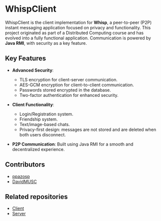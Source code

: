 # WhispClient

WhispClient is the client implementation for **Whisp**, a peer-to-peer (P2P) instant messaging application focused on privacy and functionality. 
This project originated as part of a Distributed Computing course and has evolved into a fully functional application. 
Communication is powered by **Java RMI**, with security as a key feature.


## Key Features

- **Advanced Security**:
  - TLS encryption for client-server communication.
  - AES-GCM encryption for client-to-client communication.
  - Passwords stored encrypted in the database.
  - Two-factor authentication for enhanced security.

- **Client Functionality**:
  - Login/Registration system.
  - Friendship system.
  - Text/image-based chats.
  - Privacy-first design: messages are not stored and are deleted when both users disconnect.

- **P2P Communication**: Built using Java RMI for a smooth and decentralized experience.



## Contributors

- [ppazosp](https://github.com/ppazosp)
- [DavidMUSC](https://github.com/DavidMUSC)


## Related repositories

- [Client](https://github.com/ppazosp/WhispClient)
- [Server](https://github.com/ppazosp/WhispServer)
